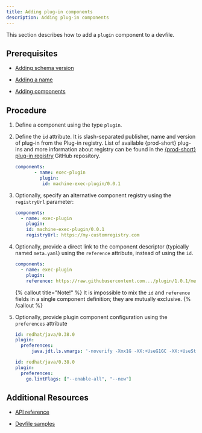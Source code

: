 ```yaml
---
title: Adding plug-in components
description: Adding plug-in components
---
```


This section describes how to add a `plugin` component to a devfile.

## Prerequisites

- [Adding schema version](./adding-schema-version)

- [Adding a name](./adding-a-name)

- [Adding components](./adding-components)

## Procedure

1. Define a component using the type `plugin`.

2. Define the `id` attribute. It is slash-separated publisher, name and version of plug-in from the
    Plug-in registry. List of available {prod-short} plug-ins and more information about registry can be found in the [{prod-short} plug-in registry](https://github.com/eclipse/che-plugin-registry) GitHub repository.

    ```yaml {% title="A devfile defining a plug-in id" filename="devfile.yaml" %}
    components:
           - name: exec-plugin
             plugin:
              id: machine-exec-plugin/0.0.1
    ```

3. Optionally, specify an alternative component registry using the
    `registryUrl` parameter:

    ```yaml {% title="A devfile defining a plug-in id and an alternative component registry" filename="devfile.yaml" %}
    components:
      - name: exec-plugin
        plugin:
        id: machine-exec-plugin/0.0.1
        registryUrl: https://my-customregistry.com
    ```

4. Optionally, provide a direct link to the component descriptor
    (typically named `meta.yaml`) using the `reference` attribute,
    instead of using the `id`.

    ```yaml {% title="A devfile defining a plug-in with a direct link to the component descriptor" filename="devfile.yaml" %}
    components:
      - name: exec-plugin
        plugin:
        reference: https://raw.githubusercontent.com.../plugin/1.0.1/meta.yaml
    ```

    {% callout title="Note!" %}
    It is impossible to mix the `id` and `reference` fields in a single
    component definition; they are mutually exclusive.
    {% /callout %}

5. Optionally, provide plugin component configuration using the
    `preferences` attribute

    ```yaml {% title="Configuring JVM using plug-in preferences" filename="devfile.yaml" %}
    id: redhat/java/0.38.0
    plugin:
      preferences:
          java.jdt.ls.vmargs: '-noverify -Xmx1G -XX:+UseG1GC -XX:+UseStringDeduplication'
    ```

    ```yaml {% title="Configuring preferences as an array" filename="devfile.yaml" %}
    id: redhat/java/0.38.0
    plugin:
      preferences:
        go.lintFlags: ["--enable-all", "--new"]
    ```

## Additional Resources

- [API reference](./devfile-schema)

- [Devfile samples](./devfile-samples)
